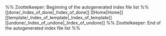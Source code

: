 %% Zoottelkeeper: Beginning of the autogenerated index file list  %%
 [[done/_Index_of_done|_Index_of_done]]
 [[Home|Home]]
 [[template/_Index_of_template|_Index_of_template]]
 [[undone/_Index_of_undone|_Index_of_undone]]
%% Zoottelkeeper: End of the autogenerated index file list  %%

